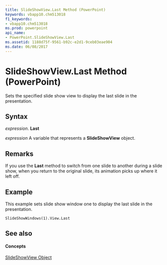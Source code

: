 ```yaml
---
title: SlideShowView.Last Method (PowerPoint)
keywords: vbapp10.chm513018
f1_keywords:
- vbapp10.chm513018
ms.prod: powerpoint
api_name:
- PowerPoint.SlideShowView.Last
ms.assetid: 1188d75f-9561-b92c-e2d1-9ceb03eae904
ms.date: 06/08/2017
---
```



# SlideShowView.Last Method (PowerPoint)

Sets the specified slide show view to display the last slide in the presentation.


## Syntax

 _expression_. **Last**

 _expression_ A variable that represents a **SlideShowView** object.


## Remarks

If you use the **Last** method to switch from one slide to another during a slide show, when you return to the original slide, its animation picks up where it left off.


## Example

This example sets slide show window one to display the last slide in the presentation.


```
SlideShowWindows(1).View.Last
```


## See also


#### Concepts


[SlideShowView Object](slideshowview-object-powerpoint.md)

